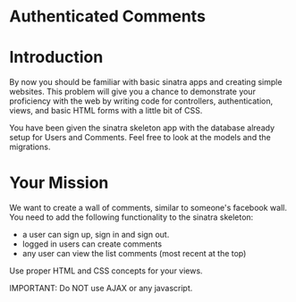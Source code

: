 Authenticated Comments
======================

# Introduction

By now you should be familiar with basic sinatra apps and creating simple websites.  This problem will give you a chance to demonstrate your proficiency with the web by writing code for controllers, authentication, views, and basic HTML forms with a little bit of CSS.

You have been given the sinatra skeleton app with the database already setup for Users and Comments.
Feel free to look at the models and the migrations.

# Your Mission

We want to create a wall of comments, similar to someone's facebook wall.
You need to add the following functionality to the sinatra skeleton:

  * a user can sign up, sign in and sign out.
  * logged in users can create comments
  * any user can view the list comments (most recent at the top)

Use proper HTML and CSS concepts for your views.

IMPORTANT: Do NOT use AJAX or any javascript.